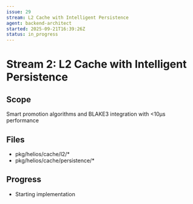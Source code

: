 ```yaml
---
issue: 29
stream: L2 Cache with Intelligent Persistence
agent: backend-architect
started: 2025-09-21T16:39:26Z
status: in_progress
---
```


# Stream 2: L2 Cache with Intelligent Persistence

## Scope
Smart promotion algorithms and BLAKE3 integration with <10μs performance

## Files
- pkg/helios/cache/l2/*
- pkg/helios/cache/persistence/*

## Progress
- Starting implementation
